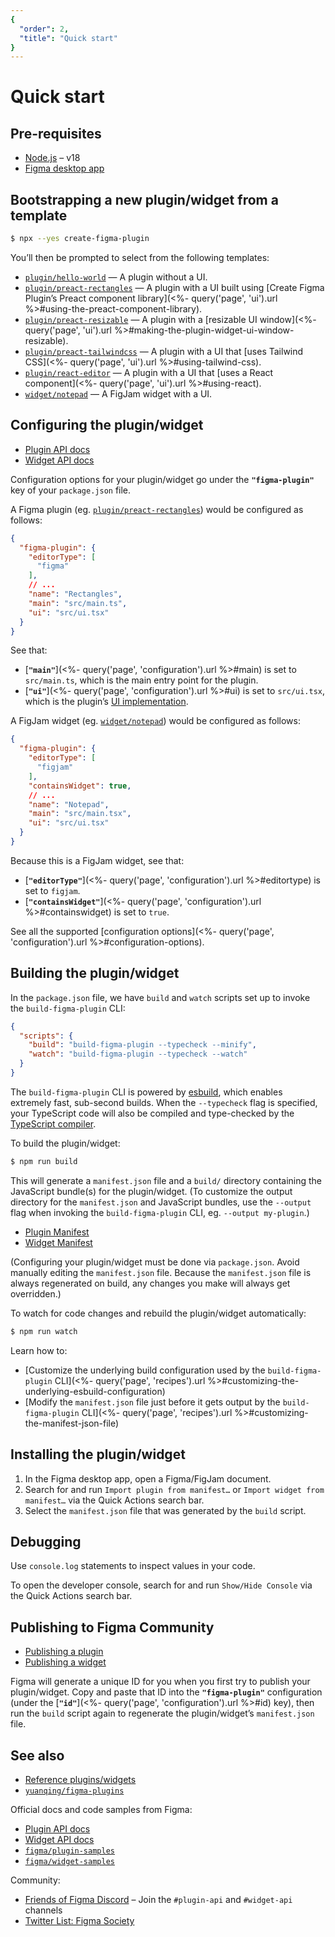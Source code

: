 ```yaml
---
{
  "order": 2,
  "title": "Quick start"
}
---
```


# Quick start

## Pre-requisites

- [Node.js](https://nodejs.org) – v18
- [Figma desktop app](https://figma.com/downloads/)

## Bootstrapping a new plugin/widget from a template

```sh
$ npx --yes create-figma-plugin
```

You’ll then be prompted to select from the following templates:

- [`plugin/hello-world`](https://github.com/yuanqing/create-figma-plugin/tree/main/packages/create-figma-plugin/templates/plugin/hello-world) — A plugin without a UI.
- [`plugin/preact-rectangles`](https://github.com/yuanqing/create-figma-plugin/tree/main/packages/create-figma-plugin/templates/plugin/preact-rectangles) — A plugin with a UI built using [Create Figma Plugin’s Preact component library](<%- query('page', 'ui').url %>#using-the-preact-component-library).
- [`plugin/preact-resizable`](https://github.com/yuanqing/create-figma-plugin/tree/main/packages/create-figma-plugin/templates/plugin/preact-resizable) — A plugin with a [resizable UI window](<%- query('page', 'ui').url %>#making-the-plugin-widget-ui-window-resizable).
- [`plugin/preact-tailwindcss`](https://github.com/yuanqing/create-figma-plugin/tree/main/packages/create-figma-plugin/templates/plugin/preact-tailwindcss) — A plugin with a UI that [uses Tailwind CSS](<%- query('page', 'ui').url %>#using-tailwind-css).
- [`plugin/react-editor`](https://github.com/yuanqing/create-figma-plugin/tree/main/packages/create-figma-plugin/templates/plugin/react-editor) — A plugin with a UI that [uses a React component](<%- query('page', 'ui').url %>#using-react).
- [`widget/notepad`](https://github.com/yuanqing/create-figma-plugin/tree/main/packages/create-figma-plugin/templates/widget/notepad) — A FigJam widget with a UI.

## Configuring the plugin/widget

- [Plugin API docs](https://figma.com/plugin-docs/)
- [Widget API docs](https://figma.com/widget-docs/)

Configuration options for your plugin/widget go under the **`"figma-plugin"`** key of your `package.json` file.

A Figma plugin (eg. [`plugin/preact-rectangles`](https://github.com/yuanqing/create-figma-plugin/tree/main/packages/create-figma-plugin/templates/plugin/preact-rectangles)) would be configured as follows:

```json {8-9}
{
  "figma-plugin": {
    "editorType": [
      "figma"
    ],
    // ...
    "name": "Rectangles",
    "main": "src/main.ts",
    "ui": "src/ui.tsx"
  }
}
```

See that:

- [**`"main"`**](<%- query('page', 'configuration').url %>#main) is set to `src/main.ts`, which is the main entry point for the plugin.
- [**`"ui"`**](<%- query('page', 'configuration').url %>#ui) is set to `src/ui.tsx`, which is the plugin’s [UI implementation](<%- query('page', 'ui').url %>).

A FigJam widget (eg. [`widget/notepad`](https://github.com/yuanqing/create-figma-plugin/tree/main/packages/create-figma-plugin/templates/widget/notepad)) would be configured as follows:

```json {3-6}
{
  "figma-plugin": {
    "editorType": [
      "figjam"
    ],
    "containsWidget": true,
    // ...
    "name": "Notepad",
    "main": "src/main.tsx",
    "ui": "src/ui.tsx"
  }
}
```

Because this is a FigJam widget, see that:

- [**`"editorType"`**](<%- query('page', 'configuration').url %>#editortype) is set to `figjam`.
- [**`"containsWidget"`**](<%- query('page', 'configuration').url %>#containswidget) is set to `true`.

See all the supported [configuration options](<%- query('page', 'configuration').url %>#configuration-options).

## Building the plugin/widget

In the `package.json` file, we have `build` and `watch` scripts set up to invoke the `build-figma-plugin` CLI:

```json {3-4}
{
  "scripts": {
    "build": "build-figma-plugin --typecheck --minify",
    "watch": "build-figma-plugin --typecheck --watch"
  }
}
```

The `build-figma-plugin` CLI is powered by [esbuild](https://esbuild.github.io), which enables extremely fast, sub-second builds. When the `--typecheck` flag is specified, your TypeScript code will also be compiled and type-checked by the [TypeScript compiler](https://www.typescriptlang.org/docs/handbook/compiler-options.html).

To build the plugin/widget:

```sh
$ npm run build
```

This will generate a `manifest.json` file and a `build/` directory containing the JavaScript bundle(s) for the plugin/widget. (To customize the output directory for the `manifest.json` and JavaScript bundles, use the `--output` flag when invoking the `build-figma-plugin` CLI, eg. `--output my-plugin`.)

- [Plugin Manifest](https://figma.com/plugin-docs/manifest/)
- [Widget Manifest](https://figma.com/widget-docs/widget-manifest/)

(Configuring your plugin/widget must be done via `package.json`. Avoid manually editing the `manifest.json` file. Because the `manifest.json` file is always regenerated on build, any changes you make will always get overridden.)

To watch for code changes and rebuild the plugin/widget automatically:

```sh
$ npm run watch
```

Learn how to:

- [Customize the underlying build configuration used by the `build-figma-plugin` CLI](<%- query('page', 'recipes').url %>#customizing-the-underlying-esbuild-configuration)
- [Modify the `manifest.json` file just before it gets output by the `build-figma-plugin` CLI](<%- query('page', 'recipes').url %>#customizing-the-manifest-json-file)

## Installing the plugin/widget

1. In the Figma desktop app, open a Figma/FigJam document.
2. Search for and run `Import plugin from manifest…` or `Import widget from manifest…` via the Quick Actions search bar.
3. Select the `manifest.json` file that was generated by the `build` script.

## Debugging

Use `console.log` statements to inspect values in your code.

To open the developer console, search for and run `Show/Hide Console` via the Quick Actions search bar.

## Publishing to Figma Community

- [Publishing a plugin](https://help.figma.com/hc/en-us/articles/360042293394-Publish-plugins-to-the-Figma-Community)
- [Publishing a widget](https://help.figma.com/hc/en-us/articles/4410337103639-Publish-widgets-to-the-Figma-Community)

Figma will generate a unique ID for you when you first try to publish your plugin/widget. Copy and paste that ID into the **`"figma-plugin"`** configuration (under the [**`"id"`**](<%- query('page', 'configuration').url %>#id) key), then run the `build` script again to regenerate the plugin/widget’s `manifest.json` file.

## See also

- [Reference plugins/widgets](<%- query('page', 'reference-plugins-and-widgets').url %>)
- [`yuanqing/figma-plugins`](https://github.com/yuanqing/figma-plugins#readme)

Official docs and code samples from Figma:

- [Plugin API docs](https://figma.com/plugin-docs/)
- [Widget API docs](https://figma.com/widget-docs/)
- [`figma/plugin-samples`](https://github.com/figma/plugin-samples#readme)
- [`figma/widget-samples`](https://github.com/figma/widget-samples#readme)

Community:

- [Friends of Figma Discord](https://discord.gg/figma) – Join the `#plugin-api` and `#widget-api` channels
- [Twitter List: Figma Society](https://twitter.com/i/lists/1426096037383581697)
